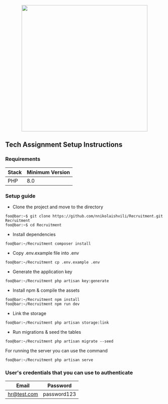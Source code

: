 <p align="center"><a href="https://laravel.com" target="_blank"><img src="https://raw.githubusercontent.com/laravel/art/master/logo-lockup/5%20SVG/2%20CMYK/1%20Full%20Color/laravel-logolockup-cmyk-red.svg" width="400"></a></p>

## Tech Assignment Setup Instructions

### Requirements

| Stack | Minimum Version |
|-------|-----------------|
| PHP   | 8.0             |

### Setup guide
- Clone the project and move to the directory
```console
foo@bar:~$ git clone https://github.com/nnikolaishvili/Recruitment.git Recruitment
foo@bar:~$ cd Recruitment
```
- Install dependencies
```console
foo@bar:~/Recruitment composer install
```
- Copy .env.example file into .env
```console
foo@bar:~/Recruitment cp .env.example .env
```
- Generate the application key
```console
foo@bar:~/Recruitment php artisan key:generate
```
- Install npm & compile the assets
```console
foo@bar:~/Recruitment npm install
foo@bar:~/Recruitment npm run dev
```
- Link the storage
```console
foo@bar:~/Recruitment php artisan storage:link
```
- Run migrations & seed the tables
```console
foo@bar:~/Recruitment php artisan migrate --seed
```

For running the server you can use the command
```console
foo@bar:~/Recruitment php artisan serve
```
### User's credentials that you can use to authenticate
| Email       | Password    |
|-------------|-------------|
| hr@test.com | password123 |

